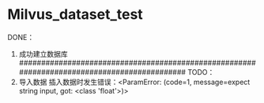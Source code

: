 # Milvus_dataset_test
DONE：
  1. 成功建立数据库
############################################################################################
TODO：
  1. 导入数据
     插入数据时发生错误：<ParamError: (code=1, message=expect string input, got: <class 'float'>)>

